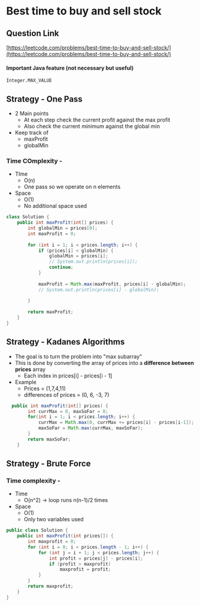 # Best time to buy and sell stock

## Question Link

[https://leetcode.com/problems/best-time-to-buy-and-sell-stock/](https://leetcode.com/problems/best-time-to-buy-and-sell-stock/)

#### Important Java feature (not necessary but useful)

`Integer.MAX_VALUE`

## Strategy - One Pass&#x20;

* 2 Main points
  * At each step check the current profit against the max profit
  * Also check the current minimum against the global min
* Keep track of&#x20;
  * maxProfit
  * globalMin

### Time COmplexity -&#x20;

* TIme
  * O(n)
  * One pass so we operate on n elements
* Space
  * O(1)&#x20;
  * No additional space used

```java
class Solution {
    public int maxProfit(int[] prices) {
        int globalMin = prices[0];
        int maxProfit = 0;
        
        for (int i = 1; i < prices.length; i++) {
            if (prices[i] < globalMin) {
                globalMin = prices[i];
                // System.out.println(prices[i]);
                continue;
            }
            
            maxProfit = Math.max(maxProfit, prices[i] - globalMin);
            // System.out.println(prices[i] - globalMin);
            
        }
        
        return maxProfit;
    }
}
```

## Strategy - Kadanes Algorithms

* The goal is to turn the problem into "max subarray"
* This is done by converting the array of prices into a **difference between prices** array&#x20;
  * Each index in prices\[i] - prices\[i - 1]
* Example
  * Prices = (1,7,4,11)&#x20;
  * differences of prices = (0, 6, -3, 7)

```java
  public int maxProfit(int[] prices) {
        int currMax = 0, maxSoFar = 0;
        for(int i = 1; i < prices.length; i++) {
            currMax = Math.max(0, currMax += prices[i] - prices[i-1]);
            maxSoFar = Math.max(currMax, maxSoFar);
        }
        return maxSoFar;
    }
```

## Strategy - Brute Force

### Time complexity -

* Time&#x20;
  * O(n^2) -> loop runs n(n-1)/2 times
* Space
  * O(1)&#x20;
  * Only two variables used

```java
public class Solution {
    public int maxProfit(int prices[]) {
        int maxprofit = 0;
        for (int i = 0; i < prices.length - 1; i++) {
            for (int j = i + 1; j < prices.length; j++) {
                int profit = prices[j] - prices[i];
                if (profit > maxprofit)
                    maxprofit = profit;
            }
        }
        return maxprofit;
    }
}
```
